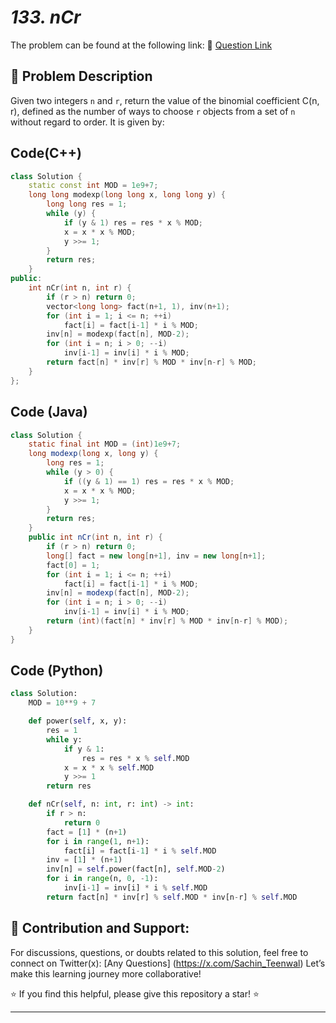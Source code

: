# *133. nCr*

The problem can be found at the following link: 🔗 [Question Link](https://www.geeksforgeeks.org/problems/ncr1019/1)

## **🧩 Problem Description**

Given two integers `n` and `r`, return the value of the binomial coefficient C(n, r), defined as the number of ways to choose `r` objects from a set of `n` without regard to order. It is given by:


## Code(C++)
```cpp
class Solution {
    static const int MOD = 1e9+7;
    long long modexp(long long x, long long y) {
        long long res = 1;
        while (y) {
            if (y & 1) res = res * x % MOD;
            x = x * x % MOD;
            y >>= 1;
        }
        return res;
    }
public:
    int nCr(int n, int r) {
        if (r > n) return 0;
        vector<long long> fact(n+1, 1), inv(n+1);
        for (int i = 1; i <= n; ++i)
            fact[i] = fact[i-1] * i % MOD;
        inv[n] = modexp(fact[n], MOD-2);
        for (int i = n; i > 0; --i)
            inv[i-1] = inv[i] * i % MOD;
        return fact[n] * inv[r] % MOD * inv[n-r] % MOD;
    }
};
```

## Code (Java)

```java
class Solution {
    static final int MOD = (int)1e9+7;
    long modexp(long x, long y) {
        long res = 1;
        while (y > 0) {
            if ((y & 1) == 1) res = res * x % MOD;
            x = x * x % MOD;
            y >>= 1;
        }
        return res;
    }
    public int nCr(int n, int r) {
        if (r > n) return 0;
        long[] fact = new long[n+1], inv = new long[n+1];
        fact[0] = 1;
        for (int i = 1; i <= n; ++i)
            fact[i] = fact[i-1] * i % MOD;
        inv[n] = modexp(fact[n], MOD-2);
        for (int i = n; i > 0; --i)
            inv[i-1] = inv[i] * i % MOD;
        return (int)(fact[n] * inv[r] % MOD * inv[n-r] % MOD);
    }
}
```

## Code (Python)

```python
class Solution:
    MOD = 10**9 + 7

    def power(self, x, y):
        res = 1
        while y:
            if y & 1:
                res = res * x % self.MOD
            x = x * x % self.MOD
            y >>= 1
        return res

    def nCr(self, n: int, r: int) -> int:
        if r > n:
            return 0
        fact = [1] * (n+1)
        for i in range(1, n+1):
            fact[i] = fact[i-1] * i % self.MOD
        inv = [1] * (n+1)
        inv[n] = self.power(fact[n], self.MOD-2)
        for i in range(n, 0, -1):
            inv[i-1] = inv[i] * i % self.MOD
        return fact[n] * inv[r] % self.MOD * inv[n-r] % self.MOD
```



## 🎯 **Contribution and Support:**

For discussions, questions, or doubts related to this solution, feel free to connect on Twitter(x): [Any Questions] (https://x.com/Sachin_Teenwal) Let’s make this learning journey more collaborative!

⭐ If you find this helpful, please give this repository a star! ⭐

---
